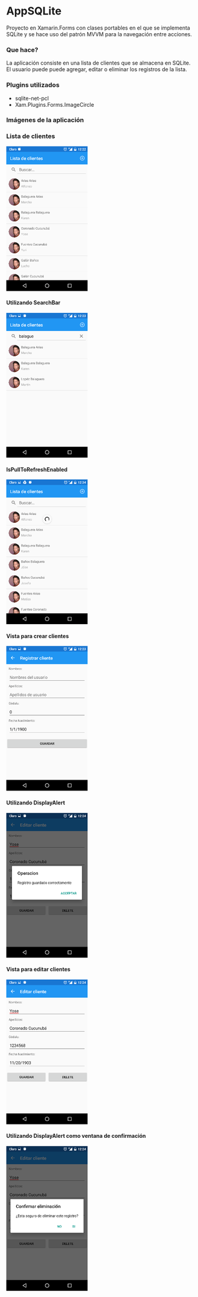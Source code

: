 # AppSQLite
Proyecto en Xamarin.Forms con clases portables en el que se implementa SQLite y se hace uso del patrón MVVM para la navegación entre acciones.

### Que hace?
La aplicación consiste en una lista de clientes que se almacena en SQLite. El usuario puede puede agregar, editar o eliminar los registros de la lista.  

### Plugins utilizados
* sqlite-net-pcl
* Xam.Plugins.Forms.ImageCircle

### Imágenes de la aplicación

### Lista de clientes
![Alt text](/Documentation/images/Screenshot_list.png?raw=true "Lista de clientes")

#### Utilizando SearchBar
![Alt text](/Documentation/images/Screenshot_list_filtered.png?raw=true "Utilizando SearchBar")

#### IsPullToRefreshEnabled
![Alt text](/Documentation/images/Screenshot_loader.png?raw=true "Utilizando IsPullToRefreshEnabled")

#### Vista para crear clientes
![Alt text](/Documentation/images/Screenshot_nuevo_cliente.png?raw=true "Vista para crear clientes")

#### Utilizando DisplayAlert
![Alt text](/Documentation/images/Screenshot_configuracion_guardado.png?raw=true "Utilizando DisplayAlert")

#### Vista para editar clientes
![Alt text](/Documentation/images/Screenshot_editar_cliente.png?raw=true "Vista para editar clientes")

#### Utilizando DisplayAlert como ventana de confirmación 
![Alt text](/Documentation/images/Screenshot_confirmacion_eliminar.png?raw=true "Utilizando DisplayAlert")




 
